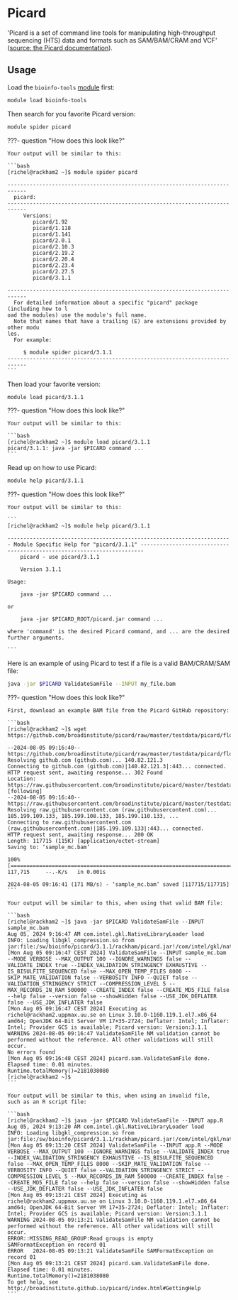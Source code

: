 # Picard

'Picard is a set of command line tools for manipulating high-throughput sequencing (HTS) data and formats such as SAM/BAM/CRAM and VCF'
([source: the Picard documentation](https://broadinstitute.github.io/picard/index.html)).

## Usage

Load the `bioinfo-tools` [module](../cluster_guides/modules.md) first:

```bash
module load bioinfo-tools
```

Then search for you favorite Picard version:

```bash
module spider picard
```

???- question "How does this look like?"

    Your output will be similar to this:

    ```bash
    [richel@rackham2 ~]$ module spider picard

    ----------------------------------------------------------------------------
      picard:
    ----------------------------------------------------------------------------
         Versions:
            picard/1.92
            picard/1.118
            picard/1.141
            picard/2.0.1
            picard/2.10.3
            picard/2.19.2
            picard/2.20.4
            picard/2.23.4
            picard/2.27.5
            picard/3.1.1

    ----------------------------------------------------------------------------
      For detailed information about a specific "picard" package (including how to l
    oad the modules) use the module's full name.
      Note that names that have a trailing (E) are extensions provided by other modu
    les.
      For example:

         $ module spider picard/3.1.1
    ----------------------------------------------------------------------------
    ```

Then load your favorite version:


```bash
module load picard/3.1.1
```

???- question "How does this look like?"

    Your output will be similar to this:

    ```bash
    [richel@rackham2 ~]$ module load picard/3.1.1
    picard/3.1.1: java -jar $PICARD command ...
    ```

Read up on how to use Picard:

```bash
module help picard/3.1.1
```

???- question "How does this look like?"

    Your output will be similar to this:

    ```
    [richel@rackham2 ~]$ module help picard/3.1.1

    ----------------------------------------------------------------------- Module Specific Help for "picard/3.1.1" -----------------------------------------------------------------------
	    picard - use picard/3.1.1

        Version 3.1.1

    Usage:

        java -jar $PICARD command ...

    or

        java -jar $PICARD_ROOT/picard.jar command ...

    where 'command' is the desired Picard command, and ... are the desired further arguments.

    ```

Here is an example of using Picard to test if a file is a valid BAM/CRAM/SAM file:

```bash
java -jar $PICARD ValidateSamFile --INPUT my_file.bam
```

???- question "How does this look like?"

    First, download an example BAM file from the Picard GitHub repository:

    ```bash
    [richel@rackham2 ~]$ wget https://github.com/broadinstitute/picard/raw/master/testdata/picard/flow/reads/input/sample_mc.bam

    --2024-08-05 09:16:40--  https://github.com/broadinstitute/picard/raw/master/testdata/picard/flow/reads/input/sample_mc.bam
    Resolving github.com (github.com)... 140.82.121.3
    Connecting to github.com (github.com)|140.82.121.3|:443... connected.
    HTTP request sent, awaiting response... 302 Found
    Location: https://raw.githubusercontent.com/broadinstitute/picard/master/testdata/picard/flow/reads/input/sample_mc.bam [following]
    --2024-08-05 09:16:40--  https://raw.githubusercontent.com/broadinstitute/picard/master/testdata/picard/flow/reads/input/sample_mc.bam
    Resolving raw.githubusercontent.com (raw.githubusercontent.com)... 185.199.109.133, 185.199.108.133, 185.199.110.133, ...
    Connecting to raw.githubusercontent.com (raw.githubusercontent.com)|185.199.109.133|:443... connected.
    HTTP request sent, awaiting response... 200 OK
    Length: 117715 (115K) [application/octet-stream]
    Saving to: ‘sample_mc.bam’

    100%[=============================================================================================================================================>] 117,715     --.-K/s   in 0.001s  

    2024-08-05 09:16:41 (171 MB/s) - ‘sample_mc.bam’ saved [117715/117715]
    ```

    Your output will be similar to this, when using that valid BAM file:

    ```bash
    [richel@rackham2 ~]$ java -jar $PICARD ValidateSamFile --INPUT sample_mc.bam 
    Aug 05, 2024 9:16:47 AM com.intel.gkl.NativeLibraryLoader load
    INFO: Loading libgkl_compression.so from jar:file:/sw/bioinfo/picard/3.1.1/rackham/picard.jar!/com/intel/gkl/native/libgkl_compression.so
    [Mon Aug 05 09:16:47 CEST 2024] ValidateSamFile --INPUT sample_mc.bam --MODE VERBOSE --MAX_OUTPUT 100 --IGNORE_WARNINGS false --VALIDATE_INDEX true --INDEX_VALIDATION_STRINGENCY EXHAUSTIVE --IS_BISULFITE_SEQUENCED false --MAX_OPEN_TEMP_FILES 8000 --SKIP_MATE_VALIDATION false --VERBOSITY INFO --QUIET false --VALIDATION_STRINGENCY STRICT --COMPRESSION_LEVEL 5 --MAX_RECORDS_IN_RAM 500000 --CREATE_INDEX false --CREATE_MD5_FILE false --help false --version false --showHidden false --USE_JDK_DEFLATER false --USE_JDK_INFLATER false
    [Mon Aug 05 09:16:47 CEST 2024] Executing as richel@rackham2.uppmax.uu.se on Linux 3.10.0-1160.119.1.el7.x86_64 amd64; OpenJDK 64-Bit Server VM 17+35-2724; Deflater: Intel; Inflater: Intel; Provider GCS is available; Picard version: Version:3.1.1
    WARNING	2024-08-05 09:16:47	ValidateSamFile	NM validation cannot be performed without the reference. All other validations will still occur.
    No errors found
    [Mon Aug 05 09:16:48 CEST 2024] picard.sam.ValidateSamFile done. Elapsed time: 0.01 minutes.
    Runtime.totalMemory()=2181038080
    [richel@rackham2 ~]$ 
    ```

    Your output will be similar to this, when using an invalid file,
    such as an R script file:

    ```bash
    [richel@rackham2 ~]$ java -jar $PICARD ValidateSamFile --INPUT app.R 
    Aug 05, 2024 9:13:20 AM com.intel.gkl.NativeLibraryLoader load
    INFO: Loading libgkl_compression.so from jar:file:/sw/bioinfo/picard/3.1.1/rackham/picard.jar!/com/intel/gkl/native/libgkl_compression.so
    [Mon Aug 05 09:13:20 CEST 2024] ValidateSamFile --INPUT app.R --MODE VERBOSE --MAX_OUTPUT 100 --IGNORE_WARNINGS false --VALIDATE_INDEX true --INDEX_VALIDATION_STRINGENCY EXHAUSTIVE --IS_BISULFITE_SEQUENCED false --MAX_OPEN_TEMP_FILES 8000 --SKIP_MATE_VALIDATION false --VERBOSITY INFO --QUIET false --VALIDATION_STRINGENCY STRICT --COMPRESSION_LEVEL 5 --MAX_RECORDS_IN_RAM 500000 --CREATE_INDEX false --CREATE_MD5_FILE false --help false --version false --showHidden false --USE_JDK_DEFLATER false --USE_JDK_INFLATER false
    [Mon Aug 05 09:13:21 CEST 2024] Executing as richel@rackham2.uppmax.uu.se on Linux 3.10.0-1160.119.1.el7.x86_64 amd64; OpenJDK 64-Bit Server VM 17+35-2724; Deflater: Intel; Inflater: Intel; Provider GCS is available; Picard version: Version:3.1.1
    WARNING	2024-08-05 09:13:21	ValidateSamFile	NM validation cannot be performed without the reference. All other validations will still occur.
    ERROR::MISSING_READ_GROUP:Read groups is empty
    SAMFormatException on record 01
    ERROR	2024-08-05 09:13:21	ValidateSamFile	SAMFormatException on record 01
    [Mon Aug 05 09:13:21 CEST 2024] picard.sam.ValidateSamFile done. Elapsed time: 0.01 minutes.
    Runtime.totalMemory()=2181038080
    To get help, see http://broadinstitute.github.io/picard/index.html#GettingHelp
    ```


